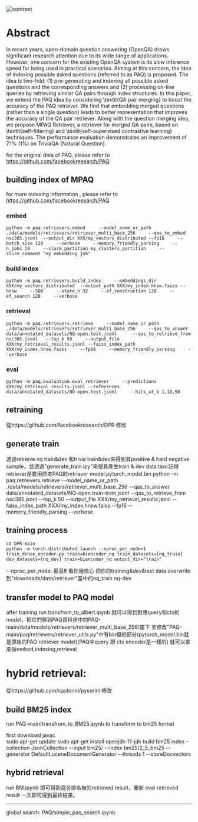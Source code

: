 ![contrast](https://user-images.githubusercontent.com/40825205/188257392-ecb6965a-57c7-42bf-8fa1-f533fb403fb1.png)


# Abstract
In recent years, open-domain question answering (OpenQA) draws significant research attention due to its wide range of applications. However, one concern for the existing OpenQA system is its slow inference speed for being used in practical scenarios. Aiming at this concern, the idea of indexing possible asked questions (referred to as PAQ) is proposed. The idea is two-fold: (1) pre-generating and indexing all possible asked questions and the corresponding answers and (2) processing on-line queries by retrieving similar QA pairs through index structures. In this paper, we extend the PAQ idea by considering \textit{QA pair merging} to boost the accuracy of the PAQ retriever. We find that embedding merged questions (rather than a single question) leads to better representation that improves the accuracy of the QA pair retriever. Along with the question merging idea, we propose MPAQ Retriever, a retriever for merged QA pairs, based on \textit{self-filtering} and \textit{self-supervised contrastive learning} techniques. The performance evaluation demonstrates an improvement of 7.1\% (1\%) on TriviaQA (Natural Question).

for the original data of PAQ, please refer to https://github.com/facebookresearch/PAQ
## building index of MPAQ
for more indexing information , please refer to https://github.com/facebookresearch/PAQ
### embed
    python -m paq.retrievers.embed     --model_name_or_path ./data/models/retrievers/retriever_multi_base_256     --qas_to_embed nsc385.jsonl  --output_dir XXX/my_vectors_distributed --fp16     --batch_size 128     --verbose     --memory_friendly_parsing     --n_jobs 18     --slurm_partition my_clusters_partition     --slurm_comment "my embedding job"
    
### build index
    python -m paq.retrievers.build_index     --embeddings_dir XXX/my_vectors_distributed  --output_path XXX/my_index.hnsw.faiss --hnsw     --SQ8     --store_n 32     --ef_construction 128     --ef_search 128     --verbose
    
### retrieval   
    python -m paq.retrievers.retrieve     --model_name_or_path ./data/models/retrievers/retriever_multi_base_256     --qas_to_answer data/annotated_datasets/NQ-open.test.jsonl      --qas_to_retrieve_from nsc385.jsonl   --top_k 50     --output_file XXX/my_retrieval_results.jsonl --faiss_index_path XXX/my_index.hnsw.faiss     --fp16     --memory_friendly_parsing     --verbose

### eval 
    python -m paq.evaluation.eval_retriever     --predictions XXX/my_retrieval_results.jsonl --references data/annotated_datasets/NQ-open.test.jsonl     --hits_at_k 1,10,50





## retraining
從https://github.com/facebookresearch/DPR  修改

## generate train
透過retrieve nq train&dev 和trivia train&dev來得到其positive & hard negative sample，並透過"generate_train.ipy"來使其產生train & dev data
tips:記得retriever是要用原本PAQ的retriever model:pytorch_model.bin
    python -m paq.retrievers.retrieve     --model_name_or_path ./data/models/retrievers/retriever_multi_base_256     --qas_to_answer data/annotated_datasets/NQ-open.train-train.jsonl      --qas_to_retrieve_from nsc385.jsonl   --top_k 50     --output_file XXX/my_retrieval_results.jsonl --faiss_index_path XXX/my_index.hnsw.faiss     --fp16     --memory_friendly_parsing     --verbose


## training process
    cd DPR-main
    python -m torch.distributed.launch --nproc_per_node=1 train_dense_encoder.py train=biencoder_nq train_datasets=[nq_train] dev_datasets=[nq_dev] train=biencoder_nq output_dir="train"

--nproc_per_node: 最高8 看你幾核心
把你的training&dev&test data overwrite到"downloads/data/retriever"當中的nq_train nq-dev


## transfer model to PAQ model
after training  run transfrom_to_albert.ipynb 
就可以得到對應query和ctx的 model，把它們移到PAQ資料夾中的PAQ-main/data/models/retrievers/retriever_multi_base_256/底下
並修改"PAQ-main/paq/retrievers/retriever_utils.py"中有bin檔的部分(pytorch_model.bin就是原始的PAQ retriever model)(PAQ中query 跟 ctx encoder是一樣的)
就可以拿來做embed,indexing,retrieval


# hybrid retrieval:
從https://github.com/castorini/pyserini  修改

## build BM25 index

run  PAQ-main/transfrom_to_BM25.ipynb to transform to bm25 format

first download javac        
        sudo apt-get update
        sudo apt-get install openjdk-11-jdk
build bm25 index
        –collection JsonCollection --input bm25/ --index bm25/2_5_bm25 --generator DefaultLuceneDocumentGenerator --threads 1 --storeDocvectors
        
## hybrid retrieval
run BM.ipynb
即可得到混合排名後的retrieved result，重新 eval retrieved result 一次即可得到最終結果。


---------
global search:
PAQ/simple_paq_search.ipynb

  

